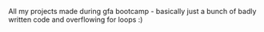 All my projects made during gfa bootcamp - basically just a bunch of badly written code and overflowing for loops :)